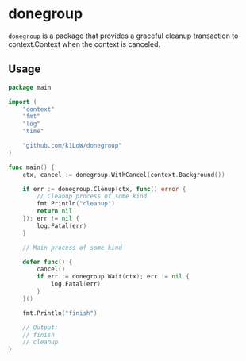 # donegroup

`donegroup` is a package that provides a graceful cleanup transaction to context.Context when the context is canceled.

## Usage

```go
package main

import (
	"context"
	"fmt"
	"log"
	"time"

	"github.com/k1LoW/donegroup"
)

func main() {
	ctx, cancel := donegroup.WithCancel(context.Background())

	if err := donegroup.Clenup(ctx, func() error {
		// Cleanup process of some kind
		fmt.Println("cleanup")
		return nil
	}); err != nil {
		log.Fatal(err)
	}

	// Main process of some kind

	defer func() {
		cancel()
		if err := donegroup.Wait(ctx); err != nil {
			log.Fatal(err)
		}
	}()

	fmt.Println("finish")

	// Output:
	// finish
	// cleanup
}
```
